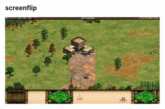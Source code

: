 screenflip
----------

![screenshot of script in action](https://raw.githubusercontent.com/frodopwns/screenflip/master/screenshot.png)